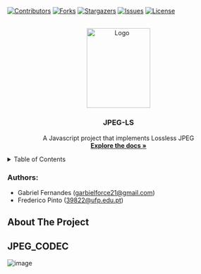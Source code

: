 <div id="top"></div>

<!-- PROJECT SHIELDS -->
<!--
*** I'm using markdown "reference style" links for readability.
*** Reference links are enclosed in brackets [ ] instead of parentheses ( ).
*** See the bottom of this document for the declaration of the reference variables
*** for contributors-url, forks-url, etc. This is an optional, concise syntax you may use.
*** https://www.markdownguide.org/basic-syntax/#reference-style-links
-->
[![Contributors][contributors-shield]][contributors-url]
[![Forks][forks-shield]][forks-url]
[![Stargazers][stars-shield]][stars-url]
[![Issues][issues-shield]][issues-url]
[![License][license-shield]][license-url]



<!-- PROJECT LOGO -->
<br />
<div align="center">
  <a href="https://github.com/fredmnpinto/smart_lion_mobile">
    <img src="https://user-images.githubusercontent.com/57480698/170389505-fdff7cb3-a5d9-44e2-b251-02dc84db88bc.png" alt="Logo" width="143.6" height="181.4">
  </a>

  <h3 align="center">JPEG-LS</h3>

  <p align="center">
    A Javascript project that implements Lossless JPEG
    <br />
    <a href="https://github.com/21F0rc3/JPEG_CODEC"><strong>Explore the docs »</strong></a>
    <br />
  </p>
</div>



<!-- TABLE OF CONTENTS -->
<details>
  <summary>Table of Contents</summary>
  <ol>
    <li>
      <a href="#authors">Authors</a>
    </li>
    <li>
      <a href="#about-the-project">About The Project</a>
    </li>
    <li>
      <a href="#jpeg_codec">JPEG_CODEC</a>
    </li>
  </ol>
</details>


### Authors:
- Gabriel Fernandes (garbielforce21@gmail.com)
- Frederico Pinto (39822@ufp.edu.pt)
  
## About The Project


## JPEG_CODEC
![image](https://user-images.githubusercontent.com/57480698/164746964-8ddbcaca-0eec-43eb-9623-12a45c11d9dd.png)



<!-- MARKDOWN LINKS & IMAGES -->
<!-- https://www.markdownguide.org/basic-syntax/#reference-style-links -->
[contributors-shield]: https://img.shields.io/github/contributors/21F0rc3/JPEG_CODEC?style=for-the-badge&logo=jpeg&logoColor=orange
[contributors-url]: https://github.com/21F0rc3/JPEG_CODEC/graphs/contributors
[forks-shield]: https://img.shields.io/github/forks/21F0rc3/JPEG_CODEC?style=for-the-badge&logo=jpeg&logoColor=orange
[forks-url]: https://github.com/21F0rc3/JPEG_CODEC/network/members
[stars-shield]: https://img.shields.io/github/stars/21F0rc3/JPEG_CODEC?style=for-the-badge&logo=jpeg&logoColor=orange
[stars-url]: https://github.com/21F0rc3/JPEG_CODEC/stargazers
[issues-shield]: https://img.shields.io/github/issues/21F0rc3/JPEG_CODEC?style=for-the-badge&logo=jpeg&logoColor=orange
[issues-url]: https://github.com/21F0rc3/JPEG_CODEC/issues
[license-shield]: https://img.shields.io/github/license/21F0rc3/JPEG_CODEC?style=for-the-badge&logo=jpeg&logoColor=orange
[license-url]: https://github.com/21F0rc3/JPEG_CODEC/blob/master/LICENSE
